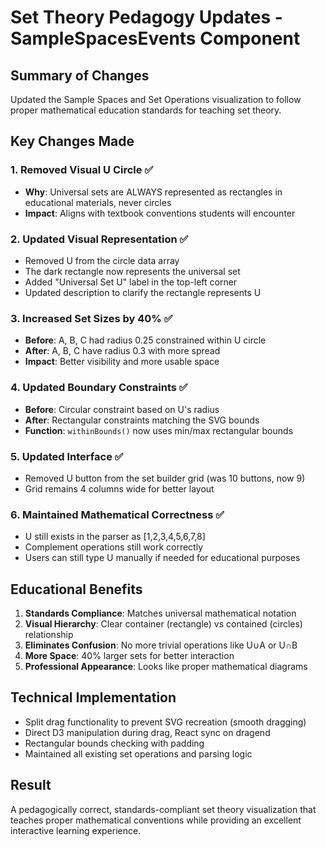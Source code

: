 # Set Theory Pedagogy Updates - SampleSpacesEvents Component

## Summary of Changes
Updated the Sample Spaces and Set Operations visualization to follow proper mathematical education standards for teaching set theory.

## Key Changes Made

### 1. Removed Visual U Circle ✅
- **Why**: Universal sets are ALWAYS represented as rectangles in educational materials, never circles
- **Impact**: Aligns with textbook conventions students will encounter

### 2. Updated Visual Representation ✅
- Removed U from the circle data array
- The dark rectangle now represents the universal set
- Added "Universal Set U" label in the top-left corner
- Updated description to clarify the rectangle represents U

### 3. Increased Set Sizes by 40% ✅
- **Before**: A, B, C had radius 0.25 constrained within U circle
- **After**: A, B, C have radius 0.3 with more spread
- **Impact**: Better visibility and more usable space

### 4. Updated Boundary Constraints ✅
- **Before**: Circular constraint based on U's radius
- **After**: Rectangular constraints matching the SVG bounds
- **Function**: `withinBounds()` now uses min/max rectangular bounds

### 5. Updated Interface ✅
- Removed U button from the set builder grid (was 10 buttons, now 9)
- Grid remains 4 columns wide for better layout

### 6. Maintained Mathematical Correctness ✅
- U still exists in the parser as [1,2,3,4,5,6,7,8]
- Complement operations still work correctly
- Users can still type U manually if needed for educational purposes

## Educational Benefits

1. **Standards Compliance**: Matches universal mathematical notation
2. **Visual Hierarchy**: Clear container (rectangle) vs contained (circles) relationship
3. **Eliminates Confusion**: No more trivial operations like U∪A or U∩B
4. **More Space**: 40% larger sets for better interaction
5. **Professional Appearance**: Looks like proper mathematical diagrams

## Technical Implementation

- Split drag functionality to prevent SVG recreation (smooth dragging)
- Direct D3 manipulation during drag, React sync on dragend
- Rectangular bounds checking with padding
- Maintained all existing set operations and parsing logic

## Result
A pedagogically correct, standards-compliant set theory visualization that teaches proper mathematical conventions while providing an excellent interactive learning experience.